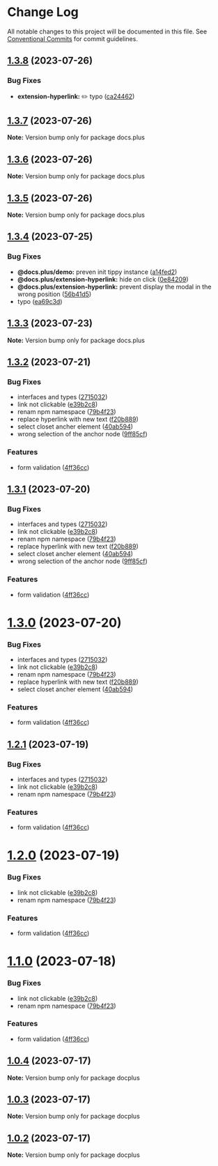 # Change Log

All notable changes to this project will be documented in this file.
See [Conventional Commits](https://conventionalcommits.org) for commit guidelines.

## [1.3.8](https://github.com/HMarzban/extension-hyperlink/compare/v1.3.7...v1.3.8) (2023-07-26)


### Bug Fixes

* **extension-hyperlink:** :pencil2: typo ([ca24462](https://github.com/HMarzban/extension-hyperlink/commit/ca24462c3338a8b4d109d81bc043d4db0414c75c))





## [1.3.7](https://github.com/HMarzban/extension-hyperlink/compare/v1.3.6...v1.3.7) (2023-07-26)

**Note:** Version bump only for package docs.plus





## [1.3.6](https://github.com/HMarzban/extension-hyperlink/compare/v1.3.5...v1.3.6) (2023-07-26)

**Note:** Version bump only for package docs.plus





## [1.3.5](https://github.com/HMarzban/extension-hyperlink/compare/v1.3.4...v1.3.5) (2023-07-26)

**Note:** Version bump only for package docs.plus





## [1.3.4](https://github.com/HMarzban/extension-hyperlink/compare/v1.3.3...v1.3.4) (2023-07-25)


### Bug Fixes

* **@docs.plus/demo:** preven init tippy instance ([a14fed2](https://github.com/HMarzban/extension-hyperlink/commit/a14fed2409148f69ed38b05bff3581f8a1f35c27))
* **@docs.plus/extension-hyperlink:** hide on click ([0e84209](https://github.com/HMarzban/extension-hyperlink/commit/0e842095d19ab37fc48d3ba56e81f6264ebc059a))
* **@docs.plus/extension-hyperlink:** prevent  display the modal in the wrong position ([56b41d5](https://github.com/HMarzban/extension-hyperlink/commit/56b41d56f030ec49fc34b045efe5ccb9a4859a4d))
* typo ([ea69c3d](https://github.com/HMarzban/extension-hyperlink/commit/ea69c3df87067caa595629dcbb5919f43e68bb3c))





## [1.3.3](https://github.com/HMarzban/extension-hyperlink/compare/v1.3.2...v1.3.3) (2023-07-23)

**Note:** Version bump only for package docs.plus





## [1.3.2](https://github.com/HMarzban/extension-hyperlink/compare/v1.0.4...v1.3.2) (2023-07-21)


### Bug Fixes

* interfaces and types ([2715032](https://github.com/HMarzban/extension-hyperlink/commit/27150323de93cafc9e8463be1ac490342db46cd5))
* link not clickable ([e39b2c8](https://github.com/HMarzban/extension-hyperlink/commit/e39b2c87d3c7e13d0bd2edf4363ef121e2d50797))
* renam npm namespace ([79b4f23](https://github.com/HMarzban/extension-hyperlink/commit/79b4f235558440dc2717760c8bcb6bf5f55a0e80))
* replace hyperlink with new text ([f20b889](https://github.com/HMarzban/extension-hyperlink/commit/f20b8894ae11958475c6875d07abc1431a8ce731))
* select closet ancher element ([40ab594](https://github.com/HMarzban/extension-hyperlink/commit/40ab594a2c641f06acebbe21ac7aaa3848366ea5))
* wrong selection of the anchor node ([9ff85cf](https://github.com/HMarzban/extension-hyperlink/commit/9ff85cfd17d8a325ae137942023c7290887ab1d7))


### Features

* form validation ([4ff36cc](https://github.com/HMarzban/extension-hyperlink/commit/4ff36cc5c0a3557cff46d409f8e5adbdd7aba5da))





## [1.3.1](https://github.com/HMarzban/extension-hyperlink/compare/v1.0.4...v1.3.1) (2023-07-20)


### Bug Fixes

* interfaces and types ([2715032](https://github.com/HMarzban/extension-hyperlink/commit/27150323de93cafc9e8463be1ac490342db46cd5))
* link not clickable ([e39b2c8](https://github.com/HMarzban/extension-hyperlink/commit/e39b2c87d3c7e13d0bd2edf4363ef121e2d50797))
* renam npm namespace ([79b4f23](https://github.com/HMarzban/extension-hyperlink/commit/79b4f235558440dc2717760c8bcb6bf5f55a0e80))
* replace hyperlink with new text ([f20b889](https://github.com/HMarzban/extension-hyperlink/commit/f20b8894ae11958475c6875d07abc1431a8ce731))
* select closet ancher element ([40ab594](https://github.com/HMarzban/extension-hyperlink/commit/40ab594a2c641f06acebbe21ac7aaa3848366ea5))
* wrong selection of the anchor node ([9ff85cf](https://github.com/HMarzban/extension-hyperlink/commit/9ff85cfd17d8a325ae137942023c7290887ab1d7))


### Features

* form validation ([4ff36cc](https://github.com/HMarzban/extension-hyperlink/commit/4ff36cc5c0a3557cff46d409f8e5adbdd7aba5da))





# [1.3.0](https://github.com/HMarzban/extension-hyperlink/compare/v1.0.4...v1.3.0) (2023-07-20)


### Bug Fixes

* interfaces and types ([2715032](https://github.com/HMarzban/extension-hyperlink/commit/27150323de93cafc9e8463be1ac490342db46cd5))
* link not clickable ([e39b2c8](https://github.com/HMarzban/extension-hyperlink/commit/e39b2c87d3c7e13d0bd2edf4363ef121e2d50797))
* renam npm namespace ([79b4f23](https://github.com/HMarzban/extension-hyperlink/commit/79b4f235558440dc2717760c8bcb6bf5f55a0e80))
* replace hyperlink with new text ([f20b889](https://github.com/HMarzban/extension-hyperlink/commit/f20b8894ae11958475c6875d07abc1431a8ce731))
* select closet ancher element ([40ab594](https://github.com/HMarzban/extension-hyperlink/commit/40ab594a2c641f06acebbe21ac7aaa3848366ea5))


### Features

* form validation ([4ff36cc](https://github.com/HMarzban/extension-hyperlink/commit/4ff36cc5c0a3557cff46d409f8e5adbdd7aba5da))





## [1.2.1](https://github.com/HMarzban/extension-hyperlink/compare/v1.0.4...v1.2.1) (2023-07-19)


### Bug Fixes

* interfaces and types ([2715032](https://github.com/HMarzban/extension-hyperlink/commit/27150323de93cafc9e8463be1ac490342db46cd5))
* link not clickable ([e39b2c8](https://github.com/HMarzban/extension-hyperlink/commit/e39b2c87d3c7e13d0bd2edf4363ef121e2d50797))
* renam npm namespace ([79b4f23](https://github.com/HMarzban/extension-hyperlink/commit/79b4f235558440dc2717760c8bcb6bf5f55a0e80))


### Features

* form validation ([4ff36cc](https://github.com/HMarzban/extension-hyperlink/commit/4ff36cc5c0a3557cff46d409f8e5adbdd7aba5da))





# [1.2.0](https://github.com/HMarzban/extension-hyperlink/compare/v1.0.4...v1.2.0) (2023-07-19)


### Bug Fixes

* link not clickable ([e39b2c8](https://github.com/HMarzban/extension-hyperlink/commit/e39b2c87d3c7e13d0bd2edf4363ef121e2d50797))
* renam npm namespace ([79b4f23](https://github.com/HMarzban/extension-hyperlink/commit/79b4f235558440dc2717760c8bcb6bf5f55a0e80))


### Features

* form validation ([4ff36cc](https://github.com/HMarzban/extension-hyperlink/commit/4ff36cc5c0a3557cff46d409f8e5adbdd7aba5da))





# [1.1.0](https://github.com/HMarzban/extension-hyperlink/compare/v1.0.4...v1.1.0) (2023-07-18)


### Bug Fixes

* link not clickable ([e39b2c8](https://github.com/HMarzban/extension-hyperlink/commit/e39b2c87d3c7e13d0bd2edf4363ef121e2d50797))
* renam npm namespace ([79b4f23](https://github.com/HMarzban/extension-hyperlink/commit/79b4f235558440dc2717760c8bcb6bf5f55a0e80))


### Features

* form validation ([4ff36cc](https://github.com/HMarzban/extension-hyperlink/commit/4ff36cc5c0a3557cff46d409f8e5adbdd7aba5da))





## [1.0.4](https://github.com/HMarzban/extension-hyperlink/compare/v1.0.1...v1.0.4) (2023-07-17)

**Note:** Version bump only for package docplus





## [1.0.3](https://github.com/HMarzban/extension-hyperlink/compare/v1.0.1...v1.0.3) (2023-07-17)

**Note:** Version bump only for package docplus





## [1.0.2](https://github.com/HMarzban/extension-hyperlink/compare/v1.0.1...v1.0.2) (2023-07-17)

**Note:** Version bump only for package docplus

